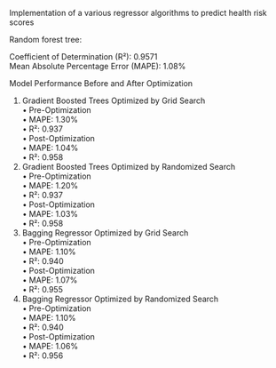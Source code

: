 Implementation of a various regressor algorithms to predict health risk scores<br>

Random forest tree:<br>

Coefficient of Determination (R²): 0.9571<br>
Mean Absolute Percentage Error (MAPE): 1.08%<br>

Model Performance Before and After Optimization
1. Gradient Boosted Trees Optimized by Grid Search <br>
•	Pre-Optimization<br>
• MAPE: 1.30%<br>
• R²: 0.937<br>
•	Post-Optimization<br>
• MAPE: 1.04%<br>
• R²: 0.958<br>
2. Gradient Boosted Trees Optimized by Randomized Search<br>
•	Pre-Optimization<br>
• MAPE: 1.20%<br>
• R²: 0.937<br>
•	Post-Optimization<br>
• MAPE: 1.03%<br>
• R²: 0.958<br>
3. Bagging Regressor Optimized by Grid Search<br>
•	Pre-Optimization<br>
• MAPE: 1.10%<br>
• R²: 0.940<br>
•	Post-Optimization<br>
• MAPE: 1.07%<br>
• R²: 0.955<br>
4. Bagging Regressor Optimized by Randomized Search<br>
•	Pre-Optimization<br>
• MAPE: 1.10%<br>
• R²: 0.940<br>
•	Post-Optimization<br>
• MAPE: 1.06%<br>
• R²: 0.956<br>

